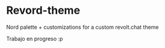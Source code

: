 # Revord-theme
Nord palette + customizations for a custom revolt.chat theme


Trabajo en progreso :p

